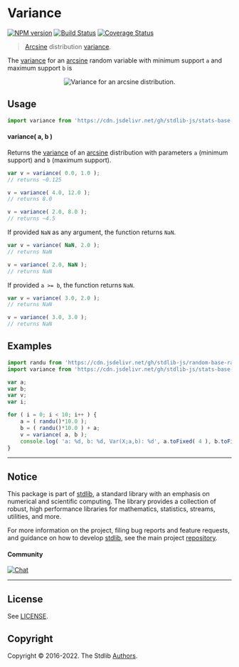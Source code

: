 <!--

@license Apache-2.0

Copyright (c) 2018 The Stdlib Authors.

Licensed under the Apache License, Version 2.0 (the "License");
you may not use this file except in compliance with the License.
You may obtain a copy of the License at

   http://www.apache.org/licenses/LICENSE-2.0

Unless required by applicable law or agreed to in writing, software
distributed under the License is distributed on an "AS IS" BASIS,
WITHOUT WARRANTIES OR CONDITIONS OF ANY KIND, either express or implied.
See the License for the specific language governing permissions and
limitations under the License.

-->

# Variance

[![NPM version][npm-image]][npm-url] [![Build Status][test-image]][test-url] [![Coverage Status][coverage-image]][coverage-url] <!-- [![dependencies][dependencies-image]][dependencies-url] -->

> [Arcsine][arcsine-distribution] distribution [variance][variance].

<!-- Section to include introductory text. Make sure to keep an empty line after the intro `section` element and another before the `/section` close. -->

<section class="intro">

The [variance][variance] for an [arcsine][arcsine-distribution] random variable with minimum support `a` and maximum support `b` is

<!-- <equation class="equation" label="eq:arcsine_variance" align="center" raw="\operatorname{Var}\left( X \right) = {\tfrac {1}{8}}(b-a)^{2}" alt="Variance for an arcsine distribution."> -->

<div class="equation" align="center" data-raw-text="\operatorname{Var}\left( X \right) = {\tfrac {1}{8}}(b-a)^{2}" data-equation="eq:arcsine_variance">
    <img src="https://cdn.jsdelivr.net/gh/stdlib-js/stdlib@51534079fef45e990850102147e8945fb023d1d0/lib/node_modules/@stdlib/stats/base/dists/arcsine/variance/docs/img/equation_arcsine_variance.svg" alt="Variance for an arcsine distribution.">
    <br>
</div>

<!-- </equation> -->

</section>

<!-- /.intro -->

<!-- Package usage documentation. -->



<section class="usage">

## Usage

```javascript
import variance from 'https://cdn.jsdelivr.net/gh/stdlib-js/stats-base-dists-arcsine-variance@deno/mod.js';
```

#### variance( a, b )

Returns the [variance][variance] of an [arcsine][arcsine-distribution] distribution with parameters `a` (minimum support) and `b` (maximum support).

```javascript
var v = variance( 0.0, 1.0 );
// returns ~0.125

v = variance( 4.0, 12.0 );
// returns 8.0

v = variance( 2.0, 8.0 );
// returns ~4.5
```

If provided `NaN` as any argument, the function returns `NaN`.

```javascript
var v = variance( NaN, 2.0 );
// returns NaN

v = variance( 2.0, NaN );
// returns NaN
```

If provided `a >= b`, the function returns `NaN`.

```javascript
var v = variance( 3.0, 2.0 );
// returns NaN

v = variance( 3.0, 3.0 );
// returns NaN
```

</section>

<!-- /.usage -->

<!-- Package usage notes. Make sure to keep an empty line after the `section` element and another before the `/section` close. -->

<section class="notes">

</section>

<!-- /.notes -->

<!-- Package usage examples. -->

<section class="examples">

## Examples

<!-- eslint no-undef: "error" -->

```javascript
import randu from 'https://cdn.jsdelivr.net/gh/stdlib-js/random-base-randu@deno/mod.js';
import variance from 'https://cdn.jsdelivr.net/gh/stdlib-js/stats-base-dists-arcsine-variance@deno/mod.js';

var a;
var b;
var v;
var i;

for ( i = 0; i < 10; i++ ) {
    a = ( randu()*10.0 );
    b = ( randu()*10.0 ) + a;
    v = variance( a, b );
    console.log( 'a: %d, b: %d, Var(X;a,b): %d', a.toFixed( 4 ), b.toFixed( 4 ), v.toFixed( 4 ) );
}
```

</section>

<!-- /.examples -->

<!-- Section to include cited references. If references are included, add a horizontal rule *before* the section. Make sure to keep an empty line after the `section` element and another before the `/section` close. -->

<section class="references">

</section>

<!-- /.references -->

<!-- Section for related `stdlib` packages. Do not manually edit this section, as it is automatically populated. -->

<section class="related">

</section>

<!-- /.related -->

<!-- Section for all links. Make sure to keep an empty line after the `section` element and another before the `/section` close. -->


<section class="main-repo" >

* * *

## Notice

This package is part of [stdlib][stdlib], a standard library with an emphasis on numerical and scientific computing. The library provides a collection of robust, high performance libraries for mathematics, statistics, streams, utilities, and more.

For more information on the project, filing bug reports and feature requests, and guidance on how to develop [stdlib][stdlib], see the main project [repository][stdlib].

#### Community

[![Chat][chat-image]][chat-url]

---

## License

See [LICENSE][stdlib-license].


## Copyright

Copyright &copy; 2016-2022. The Stdlib [Authors][stdlib-authors].

</section>

<!-- /.stdlib -->

<!-- Section for all links. Make sure to keep an empty line after the `section` element and another before the `/section` close. -->

<section class="links">

[npm-image]: http://img.shields.io/npm/v/@stdlib/stats-base-dists-arcsine-variance.svg
[npm-url]: https://npmjs.org/package/@stdlib/stats-base-dists-arcsine-variance

[test-image]: https://github.com/stdlib-js/stats-base-dists-arcsine-variance/actions/workflows/test.yml/badge.svg?branch=v0.0.7
[test-url]: https://github.com/stdlib-js/stats-base-dists-arcsine-variance/actions/workflows/test.yml?query=branch:v0.0.7

[coverage-image]: https://img.shields.io/codecov/c/github/stdlib-js/stats-base-dists-arcsine-variance/main.svg
[coverage-url]: https://codecov.io/github/stdlib-js/stats-base-dists-arcsine-variance?branch=main

<!--

[dependencies-image]: https://img.shields.io/david/stdlib-js/stats-base-dists-arcsine-variance.svg
[dependencies-url]: https://david-dm.org/stdlib-js/stats-base-dists-arcsine-variance/main

-->

[chat-image]: https://img.shields.io/gitter/room/stdlib-js/stdlib.svg
[chat-url]: https://gitter.im/stdlib-js/stdlib/

[stdlib]: https://github.com/stdlib-js/stdlib

[stdlib-authors]: https://github.com/stdlib-js/stdlib/graphs/contributors

[umd]: https://github.com/umdjs/umd
[es-module]: https://developer.mozilla.org/en-US/docs/Web/JavaScript/Guide/Modules

[deno-url]: https://github.com/stdlib-js/stats-base-dists-arcsine-variance/tree/deno
[umd-url]: https://github.com/stdlib-js/stats-base-dists-arcsine-variance/tree/umd
[esm-url]: https://github.com/stdlib-js/stats-base-dists-arcsine-variance/tree/esm
[branches-url]: https://github.com/stdlib-js/stats-base-dists-arcsine-variance/blob/main/branches.md

[stdlib-license]: https://raw.githubusercontent.com/stdlib-js/stats-base-dists-arcsine-variance/main/LICENSE

[arcsine-distribution]: https://en.wikipedia.org/wiki/Arcsine_distribution

[variance]: https://en.wikipedia.org/wiki/Variance

</section>

<!-- /.links -->
